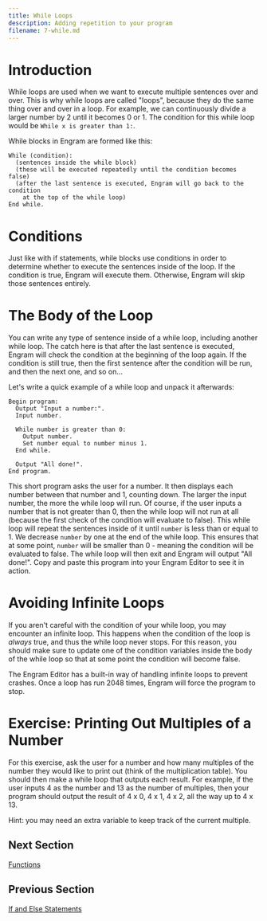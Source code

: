 ```yaml
---
title: While Loops
description: Adding repetition to your program
filename: 7-while.md
---
```


# Introduction
While loops are used when we want to execute multiple sentences over and over. This is why while loops are called "loops", because they do the same thing over and over in a loop. For example, we can continuously divide a larger number by 2 until it becomes 0 or 1. The condition for this while loop would be `While x is greater than 1:`.

While blocks in Engram are formed like this:
```
While (condition):
  (sentences inside the while block)
  (these will be executed repeatedly until the condition becomes false)
  (after the last sentence is executed, Engram will go back to the condition 
    at the top of the while loop)
End while.
```

# Conditions
Just like with if statements, while blocks use conditions in order to determine whether to execute the sentences inside of the loop. If the condition is true, Engram will execute them. Otherwise, Engram will skip those sentences entirely.

# The Body of the Loop
You can write any type of sentence inside of a while loop, including another while loop. The catch here is that after the last sentence is executed, Engram will check the condition at the beginning of the loop again. If the condition is still true, then the first sentence after the condition will be run, and then the next one, and so on...

Let's write a quick example of a while loop and unpack it afterwards:
```
Begin program:
  Output "Input a number:".
  Input number.
  
  While number is greater than 0:
    Output number.
    Set number equal to number minus 1.
  End while.
  
  Output "All done!".
End program.
```

This short program asks the user for a number. It then displays each number between that number and 1, counting down. The larger the input number, the more the while loop will run. Of course, if the user inputs a number that is not greater than 0, then the while loop will not run at all (because the first check of the condition will evaluate to false). This while loop will repeat the sentences inside of it until `number` is less than or equal to 1. We decrease `number` by one at the end of the while loop. This ensures that at some point, `number` will be smaller than 0 - meaning the condition will be evaluated to false. The while loop will then exit and Engram will output "All done!". Copy and paste this program into your Engram Editor to see it in action.

# Avoiding Infinite Loops
If you aren't careful with the condition of your while loop, you may encounter an infinite loop. This happens when the condition of the loop is *always* true, and thus the while loop never stops. For this reason, you should make sure to update one of the condition variables inside the body of the while loop so that at some point the condition will become false.

The Engram Editor has a built-in way of handling infinite loops to prevent crashes. Once a loop has run 2048 times, Engram will force the program to stop.

# Exercise: Printing Out Multiples of a Number
For this exercise, ask the user for a number and how many multiples of the number they would like to print out (think of the multiplication table). You should then make a while loop that outputs each result. For example, if the user inputs 4 as the number and 13 as the number of multiples, then your program should output the result of 4 x 0, 4 x 1, 4 x 2, all the way up to 4 x 13.

Hint: you may need an extra variable to keep track of the current multiple.

## Next Section
[Functions](8-functions.md)

## Previous Section
[If and Else Statements](6-ifelse.md)
